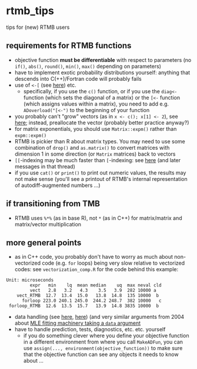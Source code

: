 # rtmb_tips
tips for (new) RTMB users

## requirements for RTMB functions

* objective function **must be differentiable** with respect to parameters (no `if()`, `abs()`, `round()`, `min()`, `max()` depending on parameters)
* have to implement exotic probability distributions yourself: anything that descends into C(++)/Fortran code will probably fails
* use of `<-[` (see [here](https://groups.google.com/g/tmb-users/c/HlPqkfcCa1g)) etc.
   * specifically, if you use the `c()` function, or if you use the `diag<-` function (which sets the diagonal of a matrix) or the `[<-` function (which assigns values within a matrix), you need to add e.g. `ADoverload("[<-")` to the beginning of your function
* you probably can't "grow" vectors (as in `x <- c(); x[1] <- 2`), see [here](https://groups.google.com/g/tmb-users/c/-MyEk1m0lBo); instead, preallocate the vector (probably better practice anyway?)
* for matrix exponentials, you should use `Matrix::expm()` rather than `expm::expm()`
* RTMB is pickier than R about matrix types. You may need to use some combination of `drop()` and `as.matrix()` to convert matrices with dimension 1 in some direction (or `Matrix` matrices) back to vectors
* `[[`-indexing may be much faster than `[`-indexing: see [here](https://groups.google.com/g/tmb-users/c/rm2N5mH8U-8/m/l1sYZov3EAAJ) (and later messages in that thread)
* if you use `cat()` or `print()` to print out numeric values, the results may not make sense (you'll see a printout of RTMB's internal representation of autodiff-augmented numbers ...)

## if transitioning from TMB

* RTMB uses `%*%` (as in base R), not `*` (as in C++) for matrix/matrix and matrix/vector multiplication

## more general points

* as in C++ code, you probably don't have to worry as much about non-vectorized code (e.g. `for` loops) being very slow relative to vectorized codes: see `vectorization_comp.R` for the code behind this example:
```
Unit: microseconds
         expr   min    lq  mean median    uq  max neval cld
         vect   2.8   3.2   4.3    3.5   3.9  282 10000 a
    vect_RTMB  12.7  13.4  15.0   13.8  14.8  135 10000  b 
      forloop 223.0 240.1 245.0  244.2 248.7  382 10000   c
 forloop_RTMB  12.6  13.5  15.7   13.9  14.8 3835 10000  b 
```
* data handling (see [here](https://groups.google.com/g/tmb-users/c/sq3y5aTwvjo), [here](https://groups.google.com/g/tmb-users/c/YzSjsHyFYJ8)) (and very similar arguments from 2004 about [MLE fitting machinery taking a `data` argument](https://hypatia.math.ethz.ch/pipermail/r-devel/2004-June/029837.html)
* have to handle prediction, tests, diagnostics, etc. etc. yourself
   * if you do something clever where you define your objective function in a different environment from where you call `MakeADFun`, you can use `assign(..., environment(objective_function))` to make sure that the objective function can see any objects it needs to know about ...
